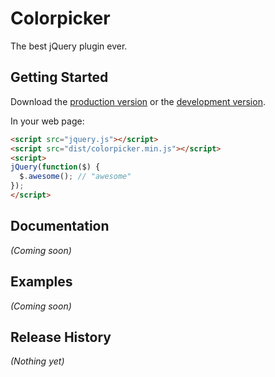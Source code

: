 # Colorpicker

The best jQuery plugin ever.

## Getting Started
Download the [production version][min] or the [development version][max].

[min]: https://raw.github.com/Administrator/colorpicker/master/dist/colorpicker.min.js
[max]: https://raw.github.com/Administrator/colorpicker/master/dist/colorpicker.js

In your web page:

```html
<script src="jquery.js"></script>
<script src="dist/colorpicker.min.js"></script>
<script>
jQuery(function($) {
  $.awesome(); // "awesome"
});
</script>
```

## Documentation
_(Coming soon)_

## Examples
_(Coming soon)_

## Release History
_(Nothing yet)_
